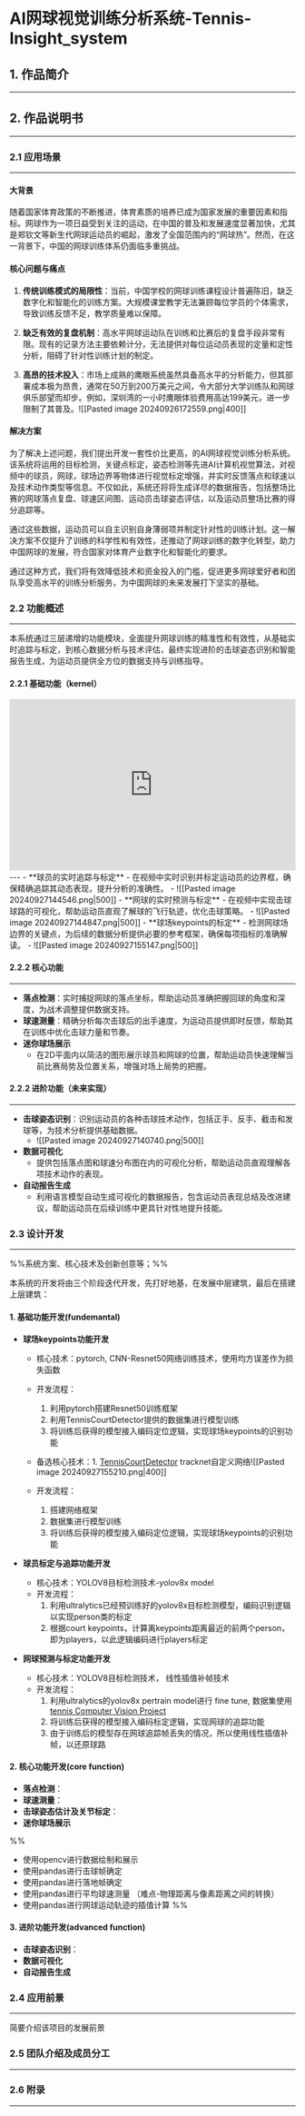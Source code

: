# AI网球视觉训练分析系统-Tennis-Insight_system
## 1. 作品简介
---

## 2. 作品说明书
---
### 2.1 应用场景
---
#### 大背景
随着国家体育政策的不断推进，体育素质的培养已成为国家发展的重要因素和指标。网球作为一项日益受到关注的运动，在中国的普及和发展速度显著加快，尤其是郑钦文等新生代网球运动员的崛起，激发了全国范围内的“网球热”。然而，在这一背景下，中国的网球训练体系仍面临多重挑战。

#### 核心问题与痛点
1. **传统训练模式的局限性**：当前，中国学校的网球训练课程设计普遍陈旧，缺乏数字化和智能化的训练方案。大规模课堂教学无法兼顾每位学员的个体需求，导致训练反馈不足，教学质量难以保障。

2. **缺乏有效的复盘机制**：高水平网球运动队在训练和比赛后的复盘手段非常有限。现有的记录方法主要依赖计分，无法提供对每位运动员表现的定量和定性分析，阻碍了针对性训练计划的制定。

3. **高昂的技术投入**：市场上成熟的鹰眼系统虽然具备高水平的分析能力，但其部署成本极为昂贵，通常在50万到200万美元之间，令大部分大学训练队和网球俱乐部望而却步。例如，深圳湾的一小时鹰眼体验费用高达199美元，进一步限制了其普及。![[Pasted image 20240926172559.png|400]]

#### 解决方案
为了解决上述问题，我们提出开发一套性价比更高，的AI网球视觉训练分析系统。该系统将运用的目标检测，关键点标定，姿态检测等先进AI计算机视觉算法，对视频中的球员，网球，球场边界等物体进行视觉标定增强，并实时反馈落点和球速以及技术动作类型等信息。不仅如此，系统还将将生成详尽的数据报告，包括整场比赛的网球落点复盘、球速区间图、运动员击球姿态评估，以及运动员整场比赛的得分追踪等。

通过这些数据，运动员可以自主识别自身薄弱项并制定针对性的训练计划。这一解决方案不仅提升了训练的科学性和有效性，还推动了网球训练的数字化转型，助力中国网球的发展，符合国家对体育产业数字化和智能化的要求。

通过这种方式，我们将有效降低技术和资金投入的门槛，促进更多网球爱好者和团队享受高水平的训练分析服务，为中国网球的未来发展打下坚实的基础。
### 2.2 功能概述
---
本系统通过三层递增的功能模块，全面提升网球训练的精准性和有效性，从基础实时追踪与标定，到核心数据分析与技术评估，最终实现进阶的击球姿态识别和智能报告生成，为运动员提供全方位的数据支持与训练指导。
#### 2.2.1 基础功能（kernel）
<div style="position: relative; padding: 30% 45%;">

<iframe style="position: absolute; width: 100%; height: 100%; left: 0; top: 0;" src="https://player.bilibili.com/player.html?isOutside=true&aid=112770993359963&bvid=BV1dMbWedEPS&cid=500001612597264&p=1" frameborder="no" scrolling="no">

</iframe>

</div>
---
- **球员的实时追踪与标定**
	- 在视频中实时识别并标定运动员的边界框，确保精确追踪其动态表现，提升分析的准确性。
		- ![[Pasted image 20240927144546.png|500]]
- **网球的实时预测与标定**
	- 在视频中实现击球球路的可视化，帮助运动员直观了解球的飞行轨迹，优化击球策略。
		- ![[Pasted image 20240927144847.png|500]]
- **球场keypoints的标定**
	- 检测网球场边界的关键点，为后续的数据分析提供必要的参考框架，确保每项指标的准确解读。
		- ![[Pasted image 20240927155147.png|500]]

#### 2.2.2 核心功能
---

- **落点检测**：实时捕捉网球的落点坐标，帮助运动员准确把握回球的角度和深度，为战术调整提供数据支持。
- **球速测量**：精确分析每次击球后的出手速度，为运动员提供即时反馈，帮助其在训练中优化击球力量和节奏。
- **迷你球场展示**
	- 在2D平面内以简洁的图形展示球员和网球的位置，帮助运动员快速理解当前比赛局势及位置关系，增强对场上局势的把握。


#### 2.2.2 进阶功能（未来实现）
---
- **击球姿态识别**：识别运动员的各种击球技术动作，包括正手、反手、截击和发球等，为技术分析提供基础数据。
	- ![[Pasted image 20240927140740.png|500]]
- **数据可视化**
	- 提供包括落点图和球速分布图在内的可视化分析，帮助运动员直观理解各项技术动作的表现。
- **自动报告生成**
	- 利用语言模型自动生成可视化的数据报告，包含运动员表现总结及改进建议，帮助运动员在后续训练中更具针对性地提升技能。

### 2.3 设计开发
---
%%系统方案、核心技术及创新创意等；%%

本系统的开发将由三个阶段迭代开发，先打好地基，在发展中层建筑，最后在搭建上层建筑：
#### 1. 基础功能开发(fundemantal)
- **球场keypoints功能开发**

	- 核心技术：pytorch, CNN-Resnet50网络训练技术，使用均方误差作为损失函数
	- 开发流程：
		1. 利用pytorch搭建Resnet50训练框架
		2. 利用TennisCourtDetector提供的数据集进行模型训练
		3. 将训练后获得的模型接入编码定位逻辑，实现球场keypoints的识别功能

	- 备选核心技术：1. [TennisCourtDetector](https://github.com/yastrebksv/TennisCourtDetector/tree/main) tracknet自定义网络![[Pasted image 20240927155210.png|400]]
	- 开发流程：
		1. 搭建网络框架
		2. 数据集进行模型训练
		3. 将训练后获得的模型接入编码定位逻辑，实现球场keypoints的识别功能
- **球员标定与追踪功能开发**
	- 核心技术：YOLOV8目标检测技术-yolov8x model
	- 开发流程：
		1. 利用ultralytics已经预训练好的yolov8x目标检测模型，编码识别逻辑以实现person类的标定
		2. 根据court keypoints，计算离keypoints距离最近的前两个person，即为players，以此逻辑编码进行players标定
- **网球预测与标定功能开发**
	- 核心技术：YOLOV8目标检测技术， 线性插值补帧技术
	- 开发流程：
		1. 利用ultralytics的yolov8x pertrain model进行 fine tune, 数据集使用[tennis Computer Vision Project](https://universe.roboflow.com/ball-e1kxc/tennis-fvf8u)
		2. 将训练后获得的模型接入编码标定逻辑，实现网球的追踪功能
		3. 由于训练后的模型存在网球追踪帧丢失的情况，所以使用线性插值补帧，以还原球路

#### 2. 核心功能开发(core function)

- **落点检测**：
- **球速测量**：
- **击球姿态估计及关节标定**：
- **迷你球场展示**

%%
- 使用opencv进行数据绘制和展示
- 使用pandas进行击球帧确定
- 使用pandas进行落地帧确定
- 使用pandas进行平均球速测量 （难点-物理距离与像素距离之间的转换）
- 使用pandas进行网球运动轨迹的插值计算
%%
#### 3. 进阶功能开发(advanced function)
- **击球姿态识别**：
- **数据可视化**
- **自动报告生成**
### 2.4 应用前景
---
简要介绍该项目的发展前景

### 2.5 团队介绍及成员分工
---

### 2.6 附录
---
